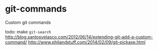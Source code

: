 # git-commands
Custom git commands

todo: make `git-search`
http://blog.santosvelasco.com/2012/06/14/extending-git-add-a-custom-command/
http://www.philandstuff.com/2014/02/09/git-pickaxe.html
